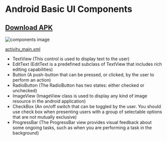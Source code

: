 # Android Basic UI Components

## [Download APK](https://github.com/rizwansoaib/Android_basic_ui_components/releases/download/v1/basic_ui_comp.apk)

![components image](https://user-images.githubusercontent.com/29729380/234521768-32876bcb-ebd7-4633-8c96-0411d2be6d88.png)


[activity_main.xml](https://github.com/rizwansoaib/Android_basic_ui_components/blob/master/app/src/main/res/layout/activity_main.xml)

- TextView    (This control is used to display text to the user)
- EditText    (EditText is a predefined subclass of TextView that includes rich editing capabilities)
- Button      (A push-button that can be pressed, or clicked, by the user to perform an action)
- RadioButton (The RadioButton has two states: either checked or unchecked)
- ImageView   (ImageView class is used to display any kind of image resource in the android application)
- CheckBox    (An on/off switch that can be toggled by the user. You should use check box when presenting users with a group of selectable options that are not mutually exclusive)
- ProgressBar (The ProgressBar view provides visual feedback about some ongoing tasks, such as when you are performing a task in the background)
